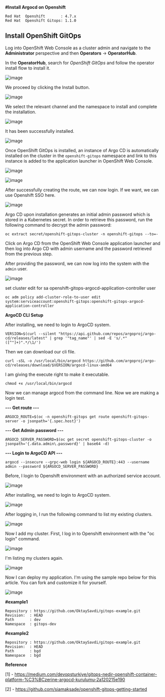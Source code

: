 **#Install Argocd on Openshift**
```
Red Hat  Openshift       : 4.7.x
Red Hat  Openshift Gitops: 1.1.0
```

## Install OpenShift GitOps

Log into OpenShift Web Console as a cluster admin and navigate to the  **Administrator**  perspective and then  **Operators**  →  **OperatorHub**.

In the  **OperatorHub**, search for  _OpenShift GitOps_  and follow the operator install flow to install it.

![image](https://user-images.githubusercontent.com/3519706/114406492-4212a680-9bb0-11eb-997c-5d4f5b09d917.png)

We proceed by clicking the Install button.

![image](https://user-images.githubusercontent.com/3519706/115990845-2b1b7d80-a5ce-11eb-924e-a22530d49562.png)

We select the relevant channel and the namespace to install and complete the installation.

![image](https://user-images.githubusercontent.com/3519706/114406712-6ec6be00-9bb0-11eb-9834-029aa1b3a82c.png)

It has been successfully installed.

![image](https://user-images.githubusercontent.com/3519706/115990885-65851a80-a5ce-11eb-92fc-5729a8203cf1.png)

Once OpenShift GitOps is installed, an instance of Argo CD is automatically installed on the cluster in the `openshift-gitops` namespace and link to this instance is added to the application launcher in OpenShift Web Console.

![image](https://user-images.githubusercontent.com/3519706/115990913-8baaba80-a5ce-11eb-9a76-ef940f9f2594.png)

![image](https://user-images.githubusercontent.com/3519706/115990972-d1678300-a5ce-11eb-850e-10025817db58.png)

After successfully creating the route, we can now login. If we want, we can use Openshift SSO here.

![image](https://user-images.githubusercontent.com/3519706/114407606-3a073680-9bb1-11eb-8be9-b7bf4ee190e2.png)

Argo CD upon installation generates an initial admin password which is stored in a Kubernetes secret. In order to retrieve this password, run the following command to decrypt the admin password:
```
oc extract secret/openshift-gitops-cluster -n openshift-gitops --to=-
```
Click on Argo CD from the OpenShift Web Console application launcher and then log into Argo CD with admin username and the password retrieved from the previous step.

After providing the password, we can now log into the system with the `admin` user.

![image](https://user-images.githubusercontent.com/3519706/114407775-6cb12f00-9bb1-11eb-8a7b-7e2bbabe1fc4.png)

set cluster edit for sa openshift-gitops-argocd-application-controller user
```
oc adm policy add-cluster-role-to-user edit system:serviceaccount:openshift-gitops:openshift-gitops-argocd-application-controller
```
**ArgoCD CLI Setup**

After installing, we need to login to ArgoCD system.
```
VERSION=$(curl --silent "https://api.github.com/repos/argoproj/argo-cd/releases/latest" | grep '"tag_name"' | sed -E 's/.*"([^"]+)".*/\1/')
```
Then we can download our cli file.
```
curl -sSL -o /usr/local/bin/argocd https://github.com/argoproj/argo-cd/releases/download/$VERSION/argocd-linux-amd64
```
I am giving the execute right to make it executable.
```
chmod +x /usr/local/bin/argocd
```
Now we can manage argocd from the command line. Now we are making a login test.

**--- Get route ---**  
```
ARGOCD_ROUTE=$(oc -n openshift-gitops get route openshift-gitops-server -o jsonpath='{.spec.host}')
```
**--- Get Admin password ---**  
```
ARGOCD_SERVER_PASSWORD=$(oc get secret openshift-gitops-cluster -o jsonpath='{.data.admin\.password}' | base64 -d)
```
**--- Login to ArgoCD API ---**  
```
argocd --insecure --grpc-web login ${ARGOCD_ROUTE}:443 --username admin --password ${ARGOCD_SERVER_PASSWORD}
```

Before, I login to Openshift environment with an authorized service account.

![image](https://user-images.githubusercontent.com/3519706/115991518-74b99780-a5d1-11eb-940f-0c541713460c.png)

After installing, we need to login to ArgoCD system.

![image](https://user-images.githubusercontent.com/3519706/115991623-0de8ae00-a5d2-11eb-9ae6-8e2cf7dabb37.png)

After logging in, I run the following command to list my existing clusters.

![image](https://user-images.githubusercontent.com/3519706/115991672-4ab4a500-a5d2-11eb-90f5-aaeca8c372f8.png)

Now I add my cluster. First, I log in to Openshift environment with the "oc login" command.

![image](https://user-images.githubusercontent.com/3519706/115991736-86e80580-a5d2-11eb-909e-1db0834a9af2.png)

I'm listing my clusters again.

![image](https://user-images.githubusercontent.com/3519706/115991783-bdbe1b80-a5d2-11eb-8dfb-42f5d3e057f3.png)

Now I can deploy my application. I'm using the sample repo below for this article. You can fork and customize it for yourself.

![image](https://user-images.githubusercontent.com/3519706/114407896-8eaab180-9bb1-11eb-87ad-d9bcea5a8a0b.png)

**#example1**
```
Repository : https://github.com/OktaySavdi/gitops-example.git
Revision:  : HEAD
Path       : dev
Namespace  : gitops-dev
```
**#example2**
```
Repository : https://github.com/OktaySavdi/gitops-example.git
Revision:  : HEAD
Path       : bgd
Namespace  : bgd
```

**Reference**

[1] -  https://medium.com/devopsturkiye/gitops-nedir-openshift-container-platform-%C3%BCzerine-argocd-kurulumu-2a120215e190

[2] - https://github.com/siamaksade/openshift-gitops-getting-started
